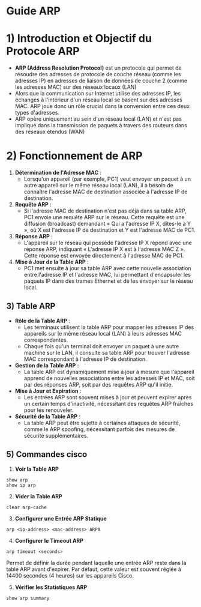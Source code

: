 # Guide ARP
# 1) Introduction et Objectif du Protocole ARP

- **ARP (Address Resolution Protocol)** est un protocole qui permet de résoudre des adresses de protocole de couche réseau (comme les adresses IP) en adresses de liaison de données de couche 2 (comme les adresses MAC) sur des réseaux locaux (LAN)
- Alors que la communication sur Internet utilise des adresses IP, les échanges à l'intérieur d'un réseau local se basent sur des adresses MAC. ARP joue donc un rôle crucial dans la conversion entre ces deux types d'adresses.
- ARP opère uniquement au sein d'un réseau local (LAN) et n'est pas impliqué dans la transmission de paquets à travers des routeurs dans des réseaux étendus (WAN)
# **2) Fonctionnement de ARP**

1. **Détermination de l'Adresse MAC** :
    - Lorsqu'un appareil (par exemple, PC1) veut envoyer un paquet à un autre appareil sur le même réseau local (LAN), il a besoin de connaître l'adresse MAC de destination associée à l'adresse IP de destination.
2. **Requête ARP** :
    - Si l'adresse MAC de destination n'est pas déjà dans sa table ARP, PC1 envoie une requête ARP sur le réseau. Cette requête est une diffusion (broadcast) demandant « Qui a l'adresse IP X, dites-le à Y », où X est l'adresse IP de destination et Y est l'adresse MAC de PC1.
3. **Réponse ARP** :
    - L'appareil sur le réseau qui possède l'adresse IP X répond avec une réponse ARP, indiquant « L'adresse IP X est à l'adresse MAC Z ». Cette réponse est envoyée directement à l'adresse MAC de PC1.
4. **Mise à Jour de la Table ARP** :
    - PC1 met ensuite à jour sa table ARP avec cette nouvelle association entre l'adresse IP et l'adresse MAC, lui permettant d'encapsuler les paquets IP dans des trames Ethernet et de les envoyer sur le réseau local.
## **3) Table ARP**
- **Rôle de la Table ARP** :
    - Les terminaux utilisent la table ARP pour mapper les adresses IP des appareils sur le même réseau local (LAN) à leurs adresses MAC correspondantes.
    - Chaque fois qu'un terminal doit envoyer un paquet à une autre machine sur le LAN, il consulte sa table ARP pour trouver l'adresse MAC correspondant à l'adresse IP de destination.
- **Gestion de la Table ARP** :
    - La table ARP est dynamiquement mise à jour à mesure que l'appareil apprend de nouvelles associations entre les adresses IP et MAC, soit par des réponses ARP, soit par des requêtes ARP qu'il initie.
- **Mise à Jour et Expiration** :
    - Les entrées ARP sont souvent mises à jour et peuvent expirer après un certain temps d'inactivité, nécessitant des requêtes ARP fraîches pour les renouveler.
- **Sécurité de la Table ARP** :
    - La table ARP peut être sujette à certaines attaques de sécurité, comme le ARP spoofing, nécessitant parfois des mesures de sécurité supplémentaires.

## **5) Commandes cisco**
1. **Voir la Table ARP**
```
show arp
show ip arp
```
2. **Vider la Table ARP**
```
clear arp-cache
```
3. **Configurer une Entrée ARP Statique**
```
arp <ip-address> <mac-address> ARPA
```
4. **Configurer le Timeout ARP**
```
arp timeout <seconds>
```
Permet de définir la durée pendant laquelle une entrée ARP reste dans la table ARP avant d'expirer. Par défaut, cette valeur est souvent réglée à 14400 secondes (4 heures) sur les appareils Cisco.

5. **Vérifier les Statistiques ARP**
```
show arp summary
```